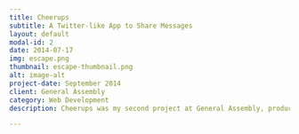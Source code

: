 ```yaml
---
title: Cheerups
subtitle: A Twitter-like App to Share Messages
layout: default
modal-id: 2
date: 2014-07-17
img: escape.png
thumbnail: escape-thumbnail.png
alt: image-alt
project-date: September 2014
client: General Assembly
category: Web Development
description: Cheerups was my second project at General Assembly, produced after just 8 weeks of learning. A group project, the aim of Cheerups was to allow users to share short 'Cheerup' messages and images with friends. These can be voted up on down and user prominence is adjusted accordingly. It is a Ruby on Rails app using JavaScript, AJAX, Facebook Omniauth and Devise. It has been successfully deployed to Heroku. Check out <a href="http://cheerupme.herokuapp.com/" title="Cheerups">cheerupme.herokuapp.com</a> to try it out!

---
```

